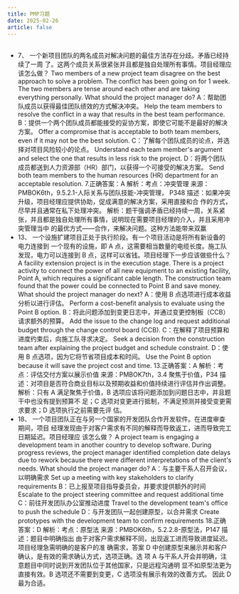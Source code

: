 ```yaml
---
title: PMP习题
date: 2025-02-26
article: false
---
```


##

- 7、 一个新项目团队的两名成员对解决问题的最佳方法存在分歧。矛盾已经持续了一周
  了。这两个成员关系很紧张并且都是独自处理所有事情。项目经理应该怎么做？ Two
  members of a new project team disagree on the best approach to solve a problem. The
  conflict has been going on for 1 week. The two members are tense around each other
  and are taking everything personally. What should the project manager do?
  A：帮助团队成员以获得最佳团队绩效的方式解决冲突。 Help the team members to
  resolve the conflict in a way that results in the best team performance.
  B：提供一个两个团队成员都能接受的妥协方案，即使它可能不是最好的解决方案。
  Offer a compromise that is acceptable to both team members, even if it may not be the
  best solution.
  C：了解每个团队成员的论点，并选择对项目风险较小的论点。 Understand each team
  member's argument and select the one that results in less risk to the project.
  D：将两个团队成员都送到人力资源部（HR）部门，以获得一个可接受的解决方案。
  Send both team members to the human resources (HR) department for an acceptable
  resolution. 7.正确答案：A
  解析：考点：冲突管理 来源：PMBOK6th，9.5.2.1-人际关系与团队技能-冲突管理，
  P348 描述：如果冲突升级，项目经理应提供协助，促成满意的解决方案，采用直接和合
  作的方式，尽早并且通常在私下处理冲突。 解析：题干强调矛盾已经持续一周，关系紧
  张，并且都是独自处理所有事情，说明现在需要项目经理的介入，并且采用冲突管理当中
  的最优方式——合作，来解决问题。这种方法能带来双赢
- 13、 一个设施扩建项目正处于执行阶段。有一个项目活动是将所有新设备的电力连接到
  一个现有的设施，即 A 点，这需要相当数量的电缆长度。施工队发现，电力可以连接到 B
  点，这样可以省钱。项目经理下一步应该做些什么？ A facility extension project is in the
  execution stage. There is a project activity to connect the power of all new equipment to
  an existing facility, Point A, which requires a significant cable length. The construction
  team found that the power could be connected to Point B and save money. What should
  the project manager do next?
  A：使用 B 点选项进行成本收益分析以进行评估。 Perform a cost-benefit analysis to
  evaluate using the Point B option.
  B：将此问题添加到变更日志中，并通过变更控制板（CCB）请求额外的预算。 Add the
  issue to the change log and request additional budget through the change control board
  (CCB).
  C：在解释了项目预算和进度约束后，向施工队寻求决定。 Seek a decision from the
  construction team after explaining the project budget and schedule constraint.
  D：使用 B 点选项，因为它将节省项目成本和时间。 Use the Point B option because it
  will save the project cost and time. 13.正确答案：A
  解析：考点：评估交付方案以展示价值 来源：PMBOK7th，3.4 聚焦于价值，P34 描
  述：对项目是否符合商业目标以及预期收益和价值持续进行评估并作出调整。 解析：只有
  A 满足聚焦于价值，B 选项应该将问题添加到问题日志中，并且题干中也没有提到预算不
  足；C 选项对变更进行抵制，不满足预测并接受变更需求要求；D 选项执行之前需要先评
  估。
- 18、 一个项目团队正在与另一个国家的开发团队合作开发软件。在进度审查期间，项目
  经理发现由于对客户需求有不同的解释而导致返工，进而导致完工日期延迟。项目经理应
  该怎么做？ A project team is engaging a development team in another country to
  develop software. During progress reviews, the project manager identified completion
  date delays due to rework because there were different interpretations of the client's
  needs. What should the project manager do?
  A：与主要干系人召开会议，以明确需求 Set up a meeting with key stakeholders to
  clarify requirements
  B：已上报至项目指导委员会，并要求提供额外的时间 Escalate to the project steering
  committee and request additional time
  C：前往开发团队办公室推动进度 Travel to the development team's office to push the
  schedule
  D：与开发团队一起创建原型，以合并需求 Create prototypes with the development
  team to confirm requirements 18.正确答案：D
  解析：考点：原型法 来源：PMBOK6th，5.2.2.8-原型法，P147 描述：题目中明确指出
  由于对客户需求解释不同，出现返工进而导致进度延迟。项目经理急需明确的是客户的准
  确需求，答案 D 中创建原型来展示并和客户确认，是有效的需求确认方式，选项正确。选
  项 A 与干系人开会并明确，注意题目中同时说到开发团队位于其他国家，只是远程沟通明
  显不如原型法更为直接有效。B 选项还不需要到变更，C 选项没有展示有效的改善方式。
  因此 D 最为合适。
